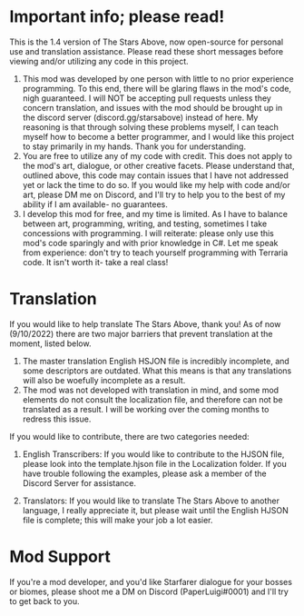 # Important info; please read!
This is the 1.4 version of The Stars Above, now open-source for personal use and translation assistance.
Please read these short messages before viewing and/or utilizing any code in this project.

1. This mod was developed by one person with little to no prior experience programming. To this end, there will be glaring flaws in the mod's code, nigh guaranteed. I will NOT be accepting pull requests unless they concern translation, and issues with the mod should be brought up in the discord server (discord.gg/starsabove) instead of here. My reasoning is that through solving these problems myself, I can teach myself how to become a better programmer, and I would like this project to stay primarily in my hands. Thank you for understanding.
2. You are free to utilize any of my code with credit. This does not apply to the mod's art, dialogue, or other creative facets. Please understand that, outlined above, this code may contain issues that I have not addressed yet or lack the time to do so. If you would like my help with code and/or art, please DM me on Discord, and I'll try to help you to the best of my ability if I am available- no guarantees.
3. I develop this mod for free, and my time is limited. As I have to balance between art, programming, writing, and testing, sometimes I take concessions with programming. I will reiterate: please only use this mod's code sparingly and with prior knowledge in C#. Let me speak from experience: don't try to teach yourself programming with Terraria code. It isn't worth it- take a real class!

# Translation
If you would like to help translate The Stars Above, thank you!
As of now (9/10/2022) there are two major barriers that prevent translation at the moment, listed below.

1. The master translation English HSJON file is incredibly incomplete, and some descriptors are outdated. What this means is that any translations will also be woefully incomplete as a result.
2. The mod was not developed with translation in mind, and some mod elements do not consult the localization file, and therefore can not be translated as a result. I will be working over the coming months to redress this issue.

If you would like to contribute, there are two categories needed:

1. English Transcribers:
If you would like to contribute to the HJSON file, please look into the template.hjson file in the Localization folder. If you have trouble following the examples, please ask a member of the Discord Server for assistance.

2. Translators:
If you would like to translate The Stars Above to another language, I really appreciate it, but please wait until the English HJSON file is complete; this will make your job a lot easier.

# Mod Support
If you're a mod developer, and you'd like Starfarer dialogue for your bosses or biomes, please shoot me a DM on Discord (PaperLuigi#0001) and I'll try to get back to you.